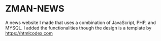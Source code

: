 # ZMAN-NEWS
A news website I made that uses a combination of JavaScript, PHP, and MYSQL. I added the functionalities though the design is a template by https://htmlcodex.com
